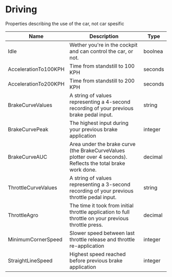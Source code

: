 # Driving

Properties describing the use of the car, not car spesific

| Name                 | Description                                                                                                   | Type    |
| -------------------- | ------------------------------------------------------------------------------------------------------------- | ------- |
| Idle                 | Wether you're in the cockpit and can control the car, or not.                                                 | boolnea |
| AccelerationTo100KPH | Time from standstill to 100 KPH                                                                               | seconds |
| AccelerationTo200KPH | Time from standstill to 200 KPH                                                                               | seconds |
| BrakeCurveValues     | A string of values representing a 4-second recording of your previous brake pedal input.                      | string  |
| BrakeCurvePeak       | The highest input during your previous brake application                                                      | integer |
| BrakeCurveAUC        | Area under the brake curve (the BrakeCurveValues plotter over 4 seconds). Reflects the total brake work done. | decimal |
| ThrottleCurveValues  | A string of values representing a 3-second recording of your previous throttle pedal input.                   | string  |
| ThrottleAgro         | The time it took from initial throttle application to full throttle on your previous throttle press.          | decimal |
| MinimumCornerSpeed   | Slower speed between last throttle release and throttle re-application                                        | integer |
| StraightLineSpeed    | Highest speed reached before previous brake application                                                       | integer |

